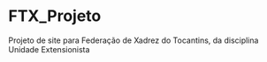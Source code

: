 # FTX_Projeto
Projeto de site para Federação de Xadrez do Tocantins, da disciplina Unidade Extensionista
